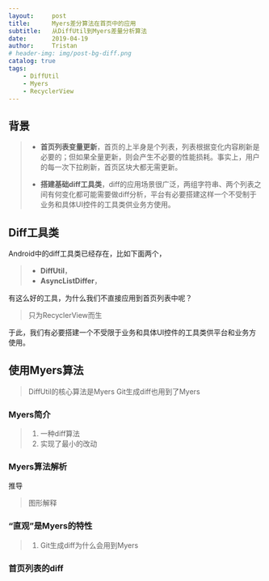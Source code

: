 ```yaml
---
layout:     post
title:      Myers差分算法在首页中的应用
subtitle:   从DiffUtil到Myers差量分析算法
date:       2019-04-19
author:     Tristan
# header-img: img/post-bg-diff.png
catalog: true
tags:
    - DiffUtil
    - Myers
    - RecyclerView
---
```


## 背景
> * **首页列表变量更新**，首页的上半身是个列表，列表根据变化内容刷新是必要的；但如果全量更新，则会产生不必要的性能损耗。事实上，用户的每一次下拉刷新，首页区块大都无需更新。
> 
> * **搭建基础diff工具类**，diff的应用场景很广泛，两组字符串、两个列表之间有何变化都可能需要做diff分析，平台有必要搭建这样一个不受制于业务和具体UI控件的工具类供业务方使用。

## Diff工具类
Android中的diff工具类已经存在，比如下面两个，
> * **DiffUtil**，
> * **AsyncListDiffer**，

有这么好的工具，为什么我们不直接应用到首页列表中呢？
> 只为RecyclerView而生

于此，我们有必要搭建一个不受限于业务和具体UI控件的工具类供平台和业务方使用。

## 使用Myers算法
> DiffUtil的核心算法是Myers
> Git生成diff也用到了Myers

### Myers简介
> 1. 一种diff算法
> 2. 实现了最小的改动

### Myers算法解析
推导
> 图形解释

### “直观”是Myers的特性
> 1. Git生成diff为什么会用到Myers
### 首页列表的diff

